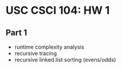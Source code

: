 # USC CSCI 104: HW 1
## Part 1
- runtime complexity analysis
- recursive tracing
- recursive linked list sorting (evens/odds)
